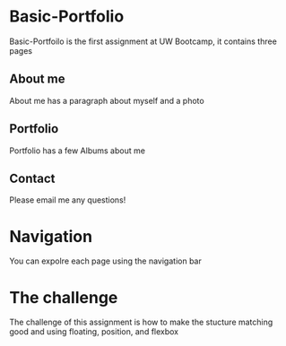 # Basic-Portfolio

Basic-Portfoilo is the first assignment at UW Bootcamp, it contains three pages

## About me 

About me has a paragraph about myself and a photo

## Portfolio

Portfolio has a few Albums about me

## Contact 

Please email me any questions!

# Navigation

You can expolre each page using the navigation bar

# The challenge 

The challenge of this assignment is how to make the stucture matching good and using floating, position, and flexbox 

